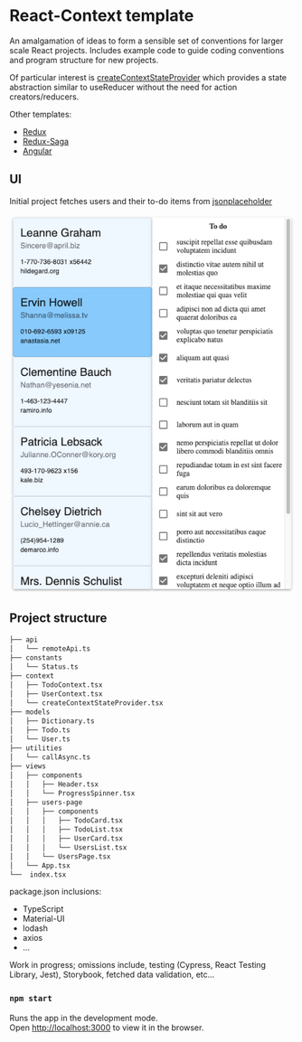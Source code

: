 

# React-Context template 

An amalgamation of ideas to form a sensible set of conventions for larger scale React projects. Includes example code to guide coding conventions and program structure for new projects.

Of particular interest is [createContextStateProvider](./src/context) which provides a state abstraction similar to useReducer without the need for action creators/reducers.

Other templates:
* [Redux](https://github.com/christiaanjl/react-redux-template)
* [Redux-Saga](https://github.com/christiaanjl/react-saga-framework)
* [Angular](https://github.com/christiaanjl/angular-template)

## UI
Initial project fetches users and their to-do items from [jsonplaceholder](https://jsonplaceholder.typicode.com)

![screenshot](screenshot.png)

## Project structure

```
├── api
│   └── remoteApi.ts
├── constants
│   └── Status.ts
├── context
│   ├── TodoContext.tsx
│   ├── UserContext.tsx
│   └── createContextStateProvider.tsx
├── models
│   ├── Dictionary.ts
│   ├── Todo.ts
│   └── User.ts
├── utilities
│   └── callAsync.ts
├── views
│   ├── components
│   │   ├── Header.tsx
│   │   └── ProgressSpinner.tsx
│   ├── users-page
│   │   ├── components
│   │   │   ├── TodoCard.tsx
│   │   │   ├── TodoList.tsx
│   │   │   ├── UserCard.tsx
│   │   │   └── UsersList.tsx
│   │   └── UsersPage.tsx
│   └── App.tsx
└──  index.tsx
```

package.json inclusions:
* TypeScript
* Material-UI
* lodash
* axios
* ...

Work in progress; omissions include, testing (Cypress, React Testing Library, Jest), Storybook, fetched data validation, etc...

### `npm start`

Runs the app in the development mode.<br />
Open [http://localhost:3000](http://localhost:3000) to view it in the browser.


